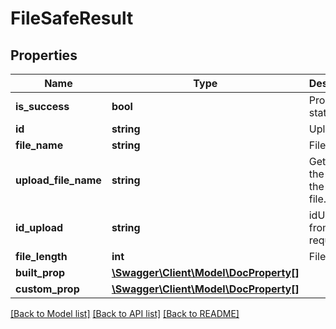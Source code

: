 # FileSafeResult

## Properties
Name | Type | Description | Notes
------------ | ------------- | ------------- | -------------
**is_success** | **bool** | Processing status | [optional] 
**id** | **string** | Upload id. | [optional] 
**file_name** | **string** | File name. | [optional] 
**upload_file_name** | **string** | Gets or sets the name of the upload file. | [optional] 
**id_upload** | **string** | idUpload from request. | [optional] 
**file_length** | **int** | File length. | [optional] 
**built_prop** | [**\Swagger\Client\Model\DocProperty[]**](DocProperty.md) |  | [optional] 
**custom_prop** | [**\Swagger\Client\Model\DocProperty[]**](DocProperty.md) |  | [optional] 

[[Back to Model list]](../../README.md#documentation-for-models) [[Back to API list]](../../README.md#documentation-for-api-endpoints) [[Back to README]](../../README.md)

